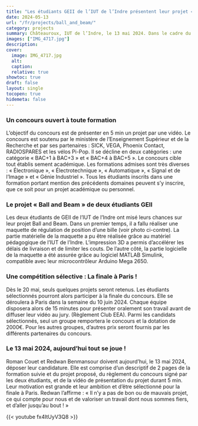```yaml
---
title: "Les étudiants GEII de l’IUT de l’Indre présentent leur projet « Ball and Beam » au concours national du club EEA"
date: 2024-05-13
url: "/fr/projects/ball_and_beam/"
category: projects
summary: Châteauroux, IUT de l’Indre, le 13 mai 2024. Dans le cadre du concours « Mon projet en 5 min » du club EEA, les deux étudiants Roman Couet et Redwan Benmansour déposent aujourd’hui leur candidature vidéo. Leur objectif ':' remporter le concours et la dotation de 2000€.
images: ["IMG_4717.jpg"]
description:
cover:
  image: IMG_4717.jpg
  alt:
  caption:
  relative: true
showtoc: true
draft: false
layout: single
tocopen: true
hidemeta: false
---
```



### Un concours ouvert à toute formation
L’objectif du concours est de présenter en 5 min un projet par une vidéo. Le concours est soutenu par le ministère de l’Enseignement Supérieur et de la Recherche et par ses partenaires : SICK, VEGA, Phoenix Contact, RADIOSPARES et les vélos Pi-Pop. Il se décline en deux catégories : une catégorie « BAC+1 à BAC+3 » et « BAC+4 à BAC+5 ». Le concours cible tout établis sement académique. Les formations admises sont très diverses : « Électronique », « Électrotechnique », « Automatique », « Signal et de l’Image » et « Génie Industriel ». Tous les étudiants inscrits dans une formation portant mention des précédents domaines peuvent s’y inscrire, que ce soit pour un projet académique ou personnel.
### Le projet « Ball and Beam » de deux étudiants GEII
Les deux étudiants de GEII de l’IUT de l’Indre ont misé leurs chances sur leur projet Ball and Beam. Dans un premier temps, il a fallu réaliser une maquette de régulation de position d’une bille (voir photo ci-contre). La partie matérielle de la maquette a pu être réalisée grâce au matériel pédagogique de l’IUT de l’Indre. L’impression 3D a permis d’accélérer les délais de livraison et de limiter les couts. De l’autre côté, la partie logicielle de la maquette a été assurée grâce au logiciel MATLAB Simulink, compatible avec leur microcontrôleur Arduino Mega 2650.
### Une compétition sélective : La finale à Paris !
Dès le 20 mai, seuls quelques projets seront retenus. Les étudiants sélectionnés pourront alors participer à la finale du concours. Elle se déroulera à Paris dans la semaine du 10 juin 2024. Chaque équipe disposera alors de 15 minutes pour présenter oralement son travail avant de diffuser leur vidéo au jury. (Règlement Club EEA). Parmi les candidats sélectionnés, seul un groupe remportera le concours et la dotation de 2000€. Pour les autres groupes, d’autres prix seront fournis par les différents partenaires du concours.
### Le 13 mai 2024, aujourd’hui tout se joue !
Roman Couet et Redwan Benmansour doivent aujourd’hui, le 13 mai 2024, déposer leur candidature. Elle est comprise d’un descriptif de 2 pages de la formation suivie et du projet proposé, du règlement du concours signé par les deux étudiants, et de la vidéo de présentation du projet durant 5 min. Leur motivation est grande et leur ambition et d’être sélectionné pour la finale à Paris. Redwan l’affirme : « Il n’y a pas de bon ou de mauvais projet, ce qui compte pour nous et de valoriser un travail dont nous sommes fiers, et d’aller jusqu’au bout ! »

{{< youtube fx4ItUyV3Q8 >}}
